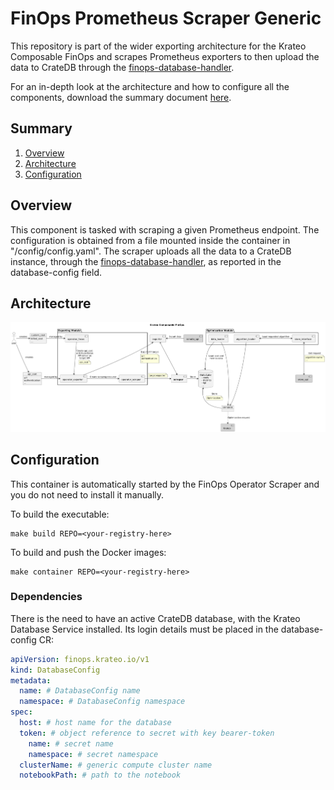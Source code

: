 # FinOps Prometheus Scraper Generic
This repository is part of the wider exporting architecture for the Krateo Composable FinOps and scrapes Prometheus exporters to then upload the data to CrateDB through the [finops-database-handler](https://github.com/krateoplatformops/finops-database-handler).

For an in-depth look at the architecture and how to configure all the components, download the summary document [here](https://github.com/krateoplatformops/finops-operator-exporter/resources/Krateo_Composable_FinOps___Full.pdf).

## Summary
1. [Overview](#overview)
2. [Architecture](#architecture)
3. [Configuration](#configuration)

## Overview
This component is tasked with scraping a given Prometheus endpoint. The configuration is obtained from a file mounted inside the container in "/config/config.yaml". The scraper uploads all the data to a CrateDB instance, through the [finops-database-handler](https://github.com/krateoplatformops/finops-database-handler), as reported in the database-config field.

## Architecture
![Krateo Composable FinOps Prometheus Scraper Generic](resources/images/KCF-scraper.png)

## Configuration
This container is automatically started by the FinOps Operator Scraper and you do not need to install it manually.

To build the executable: 
```
make build REPO=<your-registry-here>
```

To build and push the Docker images:
```
make container REPO=<your-registry-here>
```

### Dependencies
There is the need to have an active CrateDB database, with the Krateo Database Service installed. Its login details must be placed in the database-config CR:
```yaml
apiVersion: finops.krateo.io/v1
kind: DatabaseConfig
metadata:
  name: # DatabaseConfig name
  namespace: # DatabaseConfig namespace
spec:
  host: # host name for the database
  token: # object reference to secret with key bearer-token
    name: # secret name
    namespace: # secret namespace
  clusterName: # generic compute cluster name
  notebookPath: # path to the notebook 
```